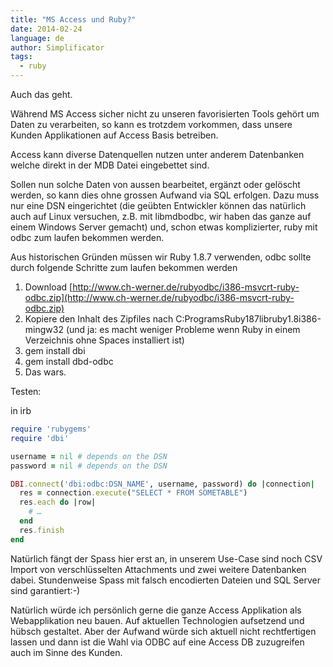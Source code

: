 ```yaml
---
title: "MS Access und Ruby?"
date: 2014-02-24
language: de
author: Simplificator
tags:
  - ruby
---
```


Auch das geht.

Während MS Access sicher nicht zu unseren favorisierten Tools gehört um Daten zu verarbeiten, so kann es trotzdem vorkommen, dass unsere Kunden Applikationen auf Access Basis betreiben.

Access kann diverse Datenquellen nutzen unter anderem Datenbanken welche direkt in der MDB Datei eingebettet sind.

Sollen nun solche Daten von aussen bearbeitet, ergänzt oder gelöscht werden, so kann dies ohne grossen Aufwand via SQL erfolgen. Dazu muss nur eine DSN eingerichtet (die geübten Entwickler können das natürlich auch auf Linux versuchen, z.B. mit libmdbodbc, wir haben das ganze auf einem Windows Server gemacht) und, schon etwas komplizierter, ruby mit odbc zum laufen bekommen werden.

Aus historischen Gründen müssen wir Ruby 1.8.7 verwenden, odbc sollte durch folgende Schritte zum laufen bekommen werden

1. Download [http://www.ch-werner.de/rubyodbc/i386-msvcrt-ruby-odbc.zip](http://www.ch-werner.de/rubyodbc/i386-msvcrt-ruby-odbc.zip)
2. Kopiere den Inhalt des Zipfiles nach C:ProgramsRuby187libruby1.8i386-mingw32 (und ja: es macht weniger Probleme wenn Ruby in einem Verzeichnis ohne Spaces installiert ist)
3. gem install dbi
4. gem install dbd-odbc
5. Das wars.

Testen:

in irb

```ruby
require 'rubygems'
require 'dbi'

username = nil # depends on the DSN
password = nil # depends on the DSN

DBI.connect('dbi:odbc:DSN_NAME', username, password) do |connection|
  res = connection.execute("SELECT * FROM SOMETABLE")
  res.each do |row|
    # …
  end
  res.finish
end
```

Natürlich fängt der Spass hier erst an, in unserem Use-Case sind noch CSV Import von verschlüsselten Attachments und zwei weitere Datenbanken dabei. Stundenweise Spass mit falsch encodierten Dateien und SQL Server sind garantiert:-)

Natürlich würde ich persönlich gerne die ganze Access Applikation als Webapplikation neu bauen. Auf aktuellen Technologien aufsetzend und hübsch gestaltet. Aber der Aufwand würde sich aktuell nicht rechtfertigen lassen und dann ist die Wahl via ODBC auf eine Access DB zuzugreifen auch im Sinne des Kunden.
